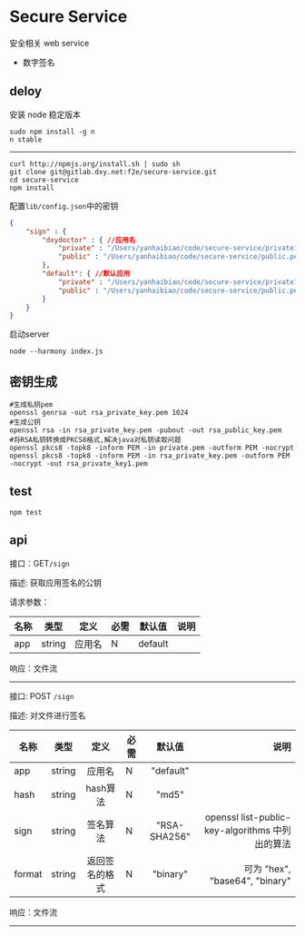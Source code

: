 # Secure Service

安全相关 web service

- 数字签名

## deloy 

安装 node 稳定版本 

```
sudo npm install -g n
n stable
```
------

```shell
curl http://npmjs.org/install.sh | sudo sh
git clone git@gitlab.dxy.net:f2e/secure-service.git
cd secure-service
npm install
```

配置`lib/config.json`中的密钥

```json
{
	"sign" : {
		"dxydoctor" : { //应用名
			"private" : "/Users/yanhaibiao/code/secure-service/private1.pem", //密钥存放路径
			"public" : "/Users/yanhaibiao/code/secure-service/public.pem"
		},
		"default": { //默认应用
			"private" : "/Users/yanhaibiao/code/secure-service/private1.pem", 
			"public" : "/Users/yanhaibiao/code/secure-service/public.pem"
		}
	}
}

```

启动server

```shell
node --harmony index.js
```

## 密钥生成

```shell
#生成私钥pem
openssl genrsa -out rsa_private_key.pem 1024
#生成公钥
openssl rsa -in rsa_private_key.pem -pubout -out rsa_public_key.pem
#将RSA私钥转换成PKCS8格式,解决java对私钥读取问题
openssl pkcs8 -topk8 -inform PEM -in private.pem -outform PEM -nocrypt 
openssl pkcs8 -topk8 -inform PEM -in rsa_private_key.pem -outform PEM -nocrypt -out rsa_private_key1.pem
```

## test

```shell
npm test
```

## api
接口：GET`/sign`

描述: 获取应用签名的公钥

请求参数：

| 名称     | 类型   | 定义        | 必需 | 默认值 | 说明|
| ------------- |:-------------:| :-----:|------------- |:-------------:| -----:|
|app | string | 应用名   |   N  | default    | |

响应：文件流

--------------------------------------------------
接口: POST `/sign`

描述: 对文件进行签名

| 名称     | 类型   | 定义        | 必需 | 默认值 | 说明|
| ------------- |:-------------:| :-----:|------------- |:-------------:| -----:|
|app | string | 应用名   |   N  | "default"  | |
|hash | string | hash算法   |   N  | "md5"  | | 
|sign | string | 签名算法   |   N  |  "RSA-SHA256"  | openssl list-public-key-algorithms 中列出的算法| 
|format | string | 返回签名的格式  |   N  | "binary" | 可为 "hex", "base64", "binary" |

响应：文件流

--------------------------------------------------




